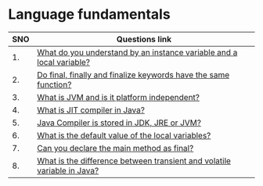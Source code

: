 # Language fundamentals
| SNO | Questions link                                                                                                                                                                                                |
| --- | ------------------------------------------------------------------------------------------------------------------------------------------------------------------------------------------------------------- |
| 1.  | [What do you understand by an instance variable and a local variable?](https://www.interviewbit.com/java-interview-questions/#what-do-you-understand-by-an-instance-variable-and-a-local-variable)            |
| 2.  | [Do final, finally and finalize keywords have the same function?](https://www.interviewbit.com/java-interview-questions/#do-final-finally-and-finalize-keywords-have-the-same-function)                       |
| 3.  | [What is JVM and is it platform independent?](https://github.com/learning-zone/java-interview-questions#q-what-is-jvm-and-is-it-platform-independent)                                                         |
| 4.  | [What is JIT compiler in Java?](https://github.com/learning-zone/java-interview-questions#q-what-is-jit-compiler-in-java)                                                                                     |
| 5.  | [Java Compiler is stored in JDK, JRE or JVM?](https://github.com/learning-zone/java-interview-questions#q-java-compiler-is-stored-in-jdk-jre-or-jvm)                                                          |
| 6.  | [What is the default value of the local variables?](https://github.com/learning-zone/java-interview-questions#q-what-is-the-default-value-of-the-local-variables)                                             |
| 7.  | [Can you declare the main method as final?](https://github.com/learning-zone/java-interview-questions#q-can-you-declare-the-main-method-as-final)                                                             |
| 8.  | [What is the difference between transient and volatile variable in Java?](https://github.com/learning-zone/java-interview-questions#q-what-is-the-difference-between-transient-and-volatile-variable-in-java) |